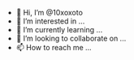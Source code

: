 - 👋 Hi, I’m @10xoxoto
- 👀 I’m interested in ...
- 🌱 I’m currently learning ...
- 💞️ I’m looking to collaborate on ...
- 📫 How to reach me ...

<!---
10xoxoto/10xoxoto is a ✨ special ✨ repository because its `README.md` (this file) appears on your GitHub profile.
You can click the Preview link to take a look at your changes.
--->
